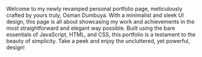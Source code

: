 Welcome to my newly revamped personal portfolio page, meticulously crafted by yours truly, Osman Dumbuya. With a minimalist and sleek UI design, this page is all about showcasing my work and achievements in the most straightforward and elegant way possible. Built using the bare essentials of JavaScript, HTML, and CSS, this portfolio is a testament to the beauty of simplicity. Take a peek and enjoy the uncluttered, yet powerful, design!

